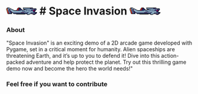 ![alt text](https://github.com/MarcosBarbosaBA/SpaceInvasion/blob/master/asset/Player1.png?raw-true "Space-Invasion") # Space Invasion ![alt text](https://github.com/MarcosBarbosaBA/SpaceInvasion/blob/master/asset/Player1.png?raw-true "Space-Invasion")
==============

### About
"Space Invasion" is an exciting demo of a 2D arcade game developed with Pygame, set in a critical moment for humanity. Alien spaceships are threatening Earth, and it’s up to you to defend it! 
Dive into this action-packed adventure and help protect the planet. Try out this thrilling game demo now and become the hero the world needs!"

### Feel free if you want to contribute

